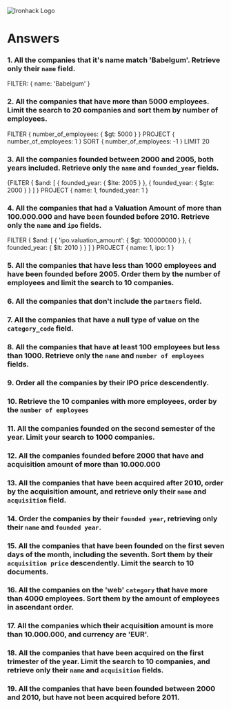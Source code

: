 ![Ironhack Logo](https://i.imgur.com/1QgrNNw.png)

# Answers

### 1. All the companies that it's name match 'Babelgum'. Retrieve only their `name` field.

FILTER:
{
 name: 'Babelgum'
}

### 2. All the companies that have more than 5000 employees. Limit the search to 20 companies and sort them by **number of employees**.

FILTER
{
 number_of_employees: {
  $gt: 5000
 }
}
PROJECT
{
 number_of_employees: 1
}
SORT
{
 number_of_employees: -1
}
LIMIT
20

### 3. All the companies founded between 2000 and 2005, both years included. Retrieve only the `name` and `founded_year` fields.

{FILTER
{
 $and: [
  {
   founded_year: {
    $lte: 2005
   }
  },
  {
   founded_year: {
    $gte: 2000
   }
  }
 ]
}
PROJECT
{
 name: 1,
 founded_year: 1
}

### 4. All the companies that had a Valuation Amount of more than 100.000.000 and have been founded before 2010. Retrieve only the `name` and `ipo` fields.

FILTER
{
 $and: [
  {
   'ipo.valuation_amount': {
    $gt: 100000000
   }
  },
  {
   founded_year: {
    $lt: 2010
   }
  }
 ]
}
PROJECT
{
 name: 1,
 ipo: 1
}

### 5. All the companies that have less than 1000 employees and have been founded before 2005. Order them by the number of employees and limit the search to 10 companies.

<!-- Your Code Goes Here -->

### 6. All the companies that don't include the `partners` field.

<!-- Your Code Goes Here -->

### 7. All the companies that have a null type of value on the `category_code` field.

<!-- Your Code Goes Here -->

### 8. All the companies that have at least 100 employees but less than 1000. Retrieve only the `name` and `number of employees` fields.

<!-- Your Code Goes Here -->

### 9. Order all the companies by their IPO price descendently.

<!-- Your Code Goes Here -->

### 10. Retrieve the 10 companies with more employees, order by the `number of employees`

<!-- Your Code Goes Here -->

### 11. All the companies founded on the second semester of the year. Limit your search to 1000 companies.

<!-- Your Code Goes Here -->

<!-- ### 12. All the companies that have been 'deadpooled' after the third year. -->

<!-- Your Code Goes Here -->

### 12. All the companies founded before 2000 that have and acquisition amount of more than 10.000.000

<!-- Your Code Goes Here -->

### 13. All the companies that have been acquired after 2010, order by the acquisition amount, and retrieve only their `name` and `acquisition` field.

<!-- Your Code Goes Here -->

### 14. Order the companies by their `founded year`, retrieving only their `name` and `founded year`.

<!-- Your Code Goes Here -->

### 15. All the companies that have been founded on the first seven days of the month, including the seventh. Sort them by their `acquisition price` descendently. Limit the search to 10 documents.

<!-- Your Code Goes Here -->

### 16. All the companies on the 'web' `category` that have more than 4000 employees. Sort them by the amount of employees in ascendant order.

<!-- Your Code Goes Here -->

### 17. All the companies which their acquisition amount is more than 10.000.000, and currency are 'EUR'.

<!-- Your Code Goes Here -->

### 18. All the companies that have been acquired on the first trimester of the year. Limit the search to 10 companies, and retrieve only their `name` and `acquisition` fields.

<!-- Your Code Goes Here -->

### 19. All the companies that have been founded between 2000 and 2010, but have not been acquired before 2011.

<!-- Your Code Goes Here -->
